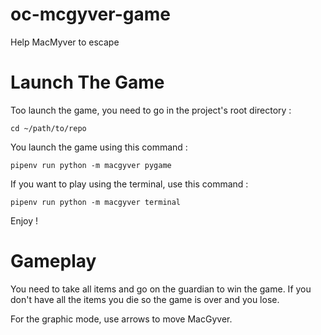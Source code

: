 # oc-mcgyver-game
Help MacMyver to escape

# Launch The Game

Too launch the game, you need to go in the project's root directory :

`cd ~/path/to/repo`

You launch the game using this command :

`pipenv run python -m macgyver pygame`

If you want to play using the terminal, use this command :

`pipenv run python -m macgyver terminal`

Enjoy !

# Gameplay

You need to take all items and go on the guardian to win the game. If you don't
have all the items you die so the game is over and you lose.

For the graphic mode, use arrows to move MacGyver.

